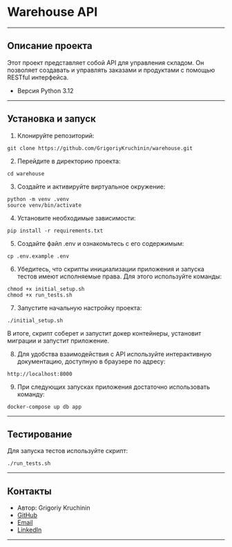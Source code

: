 # Warehouse API
***
## Описание проекта

Этот проект представляет собой API для управления складом. Он позволяет создавать и управлять заказами и продуктами с помощью RESTful интерфейса.
- Версия Python 3.12

***
## Установка и запуск

1. Клонируйте репозиторий:
```
git clone https://github.com/GrigoriyKruchinin/warehouse.git
```

2. Перейдите в директорию проекта:

```
cd warehouse
```

3. Создайте и активируйте виртуальное окружение:

```
python -m venv .venv
source venv/bin/activate
```

4. Установите необходимые зависимости:

```
pip install -r requirements.txt
```

5. Создайте файл .env и ознакомьтесь с его содержимым:

```
cp .env.example .env
```

6. Убедитесь, что скрипты инициализации приложения и запуска тестов имеют исполняемые права. Для этого используйте команды:

```
chmod +x initial_setup.sh
chmod +x run_tests.sh
```

7. Запустите начальную настройку проекта:

```
./initial_setup.sh
```

В итоге, скрипт соберет и запустит докер контейнеры, установит миграции и запустит приложение.

8. Для удобства взаимодействия с API используйте интерактивную документацию, доступную в браузере по адресу:

```
http://localhost:8000
```

9. При следующих запусках приложения достаточно использовать команду:

```
docker-compose up db app
```

***

## Тестирование

Для запуска тестов используйте скрипт:

```
./run_tests.sh
```

***

## Контакты
- Автор: Grigoriy Kruchinin
- [GitHub](https://github.com/GrigoriyKruchinin)
- [Email](gkruchinin75@gmail.com)
- [LinkedIn](https://www.linkedin.com/in/grigoriy-kruchinin/)

***